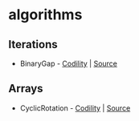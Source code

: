 # algorithms

## Iterations

* BinaryGap - [Codility](https://codility.com/programmers/lessons/1-iterations/#comment-3101666624)
| [Source](./lessons/maxCounters.spec.js)

## Arrays

* CyclicRotation - [Codility](https://codility.com/programmers/lessons/2-arrays/cyclic_rotation/) | [Source](./lessons/cyclicRotation.spec.js)
